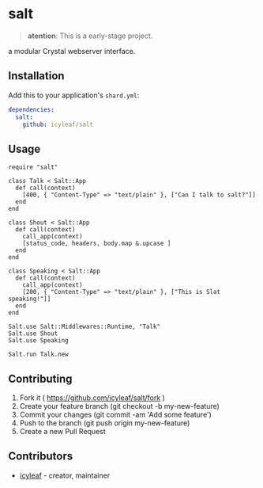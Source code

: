 # salt

> **atention**: This is a early-stage project.

a modular Crystal webserver interface.

## Installation

Add this to your application's `shard.yml`:

```yaml
dependencies:
  salt:
    github: icyleaf/salt
```

## Usage

```crystal
require "salt"

class Talk < Salt::App
  def call(context)
    [400, { "Content-Type" => "text/plain" }, ["Can I talk to salt?"]]
  end
end

class Shout < Salt::App
  def call(context)
    call_app(context)
    [status_code, headers, body.map &.upcase ]
  end
end

class Speaking < Salt::App
  def call(context)
    call_app(context)
    [200, { "Content-Type" => "text/plain" }, ["This is Slat speaking!"]]
  end
end

Salt.use Salt::Middlewares::Runtime, "Talk"
Salt.use Shout
Salt.use Speaking

Salt.run Talk.new

```

## Contributing

1. Fork it ( https://github.com/icyleaf/salt/fork )
2. Create your feature branch (git checkout -b my-new-feature)
3. Commit your changes (git commit -am 'Add some feature')
4. Push to the branch (git push origin my-new-feature)
5. Create a new Pull Request

## Contributors

- [icyleaf](https://github.com/icyleaf) - creator, maintainer
